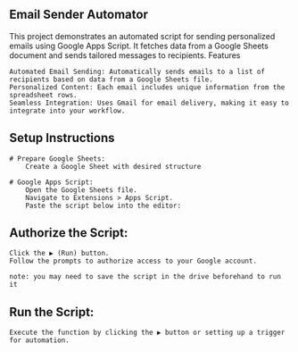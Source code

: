 ## Email Sender Automator

This project demonstrates an automated script for sending personalized emails using Google Apps Script. It fetches data from a Google Sheets document and sends tailored messages to recipients.
Features

    Automated Email Sending: Automatically sends emails to a list of recipients based on data from a Google Sheets file.
    Personalized Content: Each email includes unique information from the spreadsheet rows.
    Seamless Integration: Uses Gmail for email delivery, making it easy to integrate into your workflow.

## Setup Instructions

    # Prepare Google Sheets:
        Create a Google Sheet with desired structure

    # Google Apps Script:
        Open the Google Sheets file.
        Navigate to Extensions > Apps Script.
        Paste the script below into the editor:

## Authorize the Script:

    Click the ▶ (Run) button.
    Follow the prompts to authorize access to your Google account.

    note: you may need to save the script in the drive beforehand to run it

## Run the Script:

    Execute the function by clicking the ▶ button or setting up a trigger for automation.
